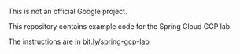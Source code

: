 This is not an official Google project.

This repository contains example code for the Spring Cloud GCP lab.

The instructions are in [bit.ly/spring-gcp-lab](http://bit.ly/spring-gcp-lab)

